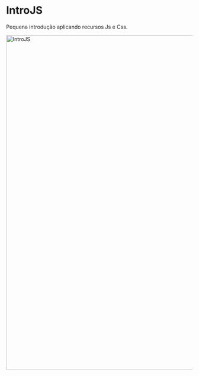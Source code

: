 # IntroJS
Pequena introdução aplicando recursos Js e Css.



<img src="[IntroJS/intro.gif at main · AnGaIs/IntroJS (github.com)](https://github.com/AnGaIs/IntroJS/blob/main/src/intro.gif)" width="900" alt="IntroJS"/>



